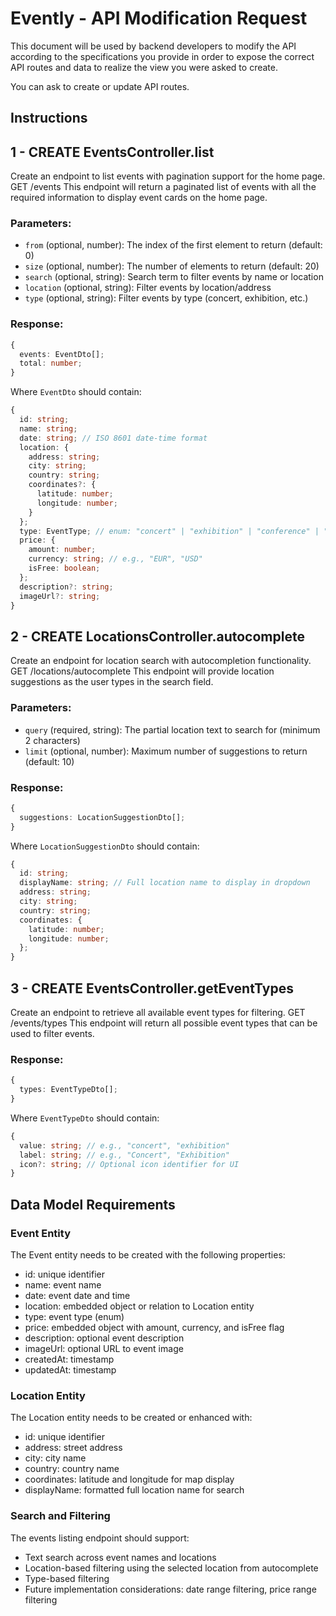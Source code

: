 # Evently - API Modification Request

This document will be used by backend developers to modify the API according to the specifications you provide in order to expose the correct API routes and data to realize the view you were asked to create.

You can ask to create or update API routes.

## Instructions

## 1 - CREATE EventsController.list

Create an endpoint to list events with pagination support for the home page.
GET /events
This endpoint will return a paginated list of events with all the required information to display event cards on the home page.

### Parameters:
- `from` (optional, number): The index of the first element to return (default: 0)
- `size` (optional, number): The number of elements to return (default: 20)
- `search` (optional, string): Search term to filter events by name or location
- `location` (optional, string): Filter events by location/address
- `type` (optional, string): Filter events by type (concert, exhibition, etc.)

### Response:
```typescript
{
  events: EventDto[];
  total: number;
}
```

Where `EventDto` should contain:
```typescript
{
  id: string;
  name: string;
  date: string; // ISO 8601 date-time format
  location: {
    address: string;
    city: string;
    country: string;
    coordinates?: {
      latitude: number;
      longitude: number;
    }
  };
  type: EventType; // enum: "concert" | "exhibition" | "conference" | "sport" | "festival" | "other"
  price: {
    amount: number;
    currency: string; // e.g., "EUR", "USD"
    isFree: boolean;
  };
  description?: string;
  imageUrl?: string;
}
```

## 2 - CREATE LocationsController.autocomplete

Create an endpoint for location search with autocompletion functionality.
GET /locations/autocomplete
This endpoint will provide location suggestions as the user types in the search field.

### Parameters:
- `query` (required, string): The partial location text to search for (minimum 2 characters)
- `limit` (optional, number): Maximum number of suggestions to return (default: 10)

### Response:
```typescript
{
  suggestions: LocationSuggestionDto[];
}
```

Where `LocationSuggestionDto` should contain:
```typescript
{
  id: string;
  displayName: string; // Full location name to display in dropdown
  address: string;
  city: string;
  country: string;
  coordinates: {
    latitude: number;
    longitude: number;
  };
}
```

## 3 - CREATE EventsController.getEventTypes

Create an endpoint to retrieve all available event types for filtering.
GET /events/types
This endpoint will return all possible event types that can be used to filter events.

### Response:
```typescript
{
  types: EventTypeDto[];
}
```

Where `EventTypeDto` should contain:
```typescript
{
  value: string; // e.g., "concert", "exhibition"
  label: string; // e.g., "Concert", "Exhibition"
  icon?: string; // Optional icon identifier for UI
}
```

## Data Model Requirements

### Event Entity
The Event entity needs to be created with the following properties:
- id: unique identifier
- name: event name
- date: event date and time
- location: embedded object or relation to Location entity
- type: event type (enum)
- price: embedded object with amount, currency, and isFree flag
- description: optional event description
- imageUrl: optional URL to event image
- createdAt: timestamp
- updatedAt: timestamp

### Location Entity
The Location entity needs to be created or enhanced with:
- id: unique identifier
- address: street address
- city: city name
- country: country name
- coordinates: latitude and longitude for map display
- displayName: formatted full location name for search

### Search and Filtering
The events listing endpoint should support:
- Text search across event names and locations
- Location-based filtering using the selected location from autocomplete
- Type-based filtering
- Future implementation considerations: date range filtering, price range filtering